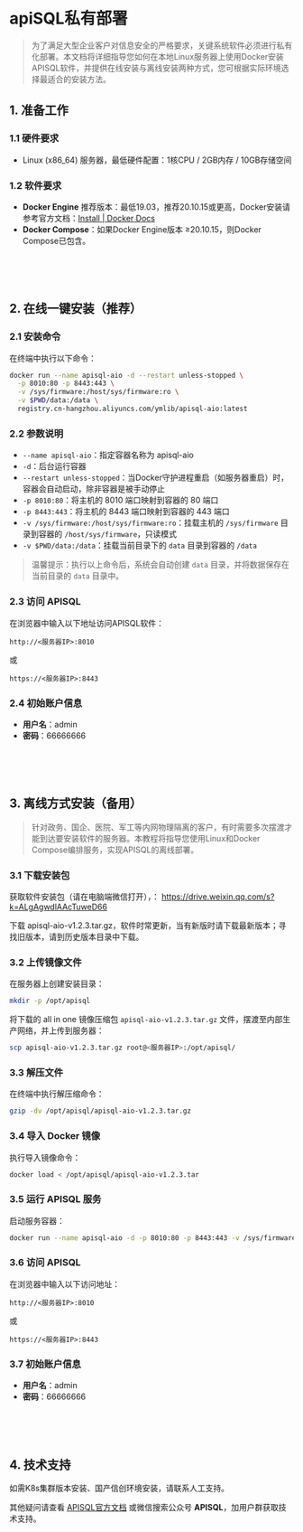 # apiSQL私有部署


> 为了满足大型企业客户对信息安全的严格要求，关键系统软件必须进行私有化部署。本文档将详细指导您如何在本地Linux服务器上使用Docker安装APISQL软件，并提供在线安装与离线安装两种方式，您可根据实际环境选择最适合的安装方法。

## 1. 准备工作

### 1.1 硬件要求

- Linux (x86_64) 服务器，最低硬件配置：1核CPU / 2GB内存 / 10GB存储空间

### 1.2 软件要求

- **Docker Engine** 推荐版本：最低19.03，推荐20.10.15或更高，Docker安装请参考官方文档：[Install | Docker Docs](https://docs.docker.com/engine/install/)
- **Docker Compose**：如果Docker Engine版本 ≥20.10.15，则Docker Compose已包含。


<br>
<br>
<br>


## 2. 在线一键安装（推荐）

### 2.1 安装命令

在终端中执行以下命令：


```bash
docker run --name apisql-aio -d --restart unless-stopped \
  -p 8010:80 -p 8443:443 \
  -v /sys/firmware:/host/sys/firmware:ro \
  -v $PWD/data:/data \
  registry.cn-hangzhou.aliyuncs.com/ymlib/apisql-aio:latest
```

### 2.2 参数说明

- `--name apisql-aio`：指定容器名称为 apisql-aio
- `-d`：后台运行容器
- `--restart unless-stopped`：当Docker守护进程重启（如服务器重启）时，容器会自动启动，除非容器是被手动停止
- `-p 8010:80`：将主机的 8010 端口映射到容器的 80 端口
- `-p 8443:443`：将主机的 8443 端口映射到容器的 443 端口
- `-v /sys/firmware:/host/sys/firmware:ro`：挂载主机的 `/sys/firmware` 目录到容器的 `/host/sys/firmware`，只读模式
- `-v $PWD/data:/data`：挂载当前目录下的 `data` 目录到容器的 `/data`

> 温馨提示：执行以上命令后，系统会自动创建 `data` 目录，并将数据保存在当前目录的 `data` 目录中。

### 2.3 访问 APISQL

在浏览器中输入以下地址访问APISQL软件：
```
http://<服务器IP>:8010
```

或

```
https://<服务器IP>:8443
```


### 2.4 初始账户信息

- **用户名**：admin
- **密码**：66666666

<br>
<br>
<br>

## 3. 离线方式安装（备用）

 > 针对政务、国企、医院、军工等内网物理隔离的客户，有时需要多次摆渡才能到达要安装软件的服务器。本教程将指导您使用Linux和Docker Compose编排服务，实现APISQL的离线部署。

### 3.1 下载安装包

获取软件安装包（请在电脑端微信打开），：
https://drive.weixin.qq.com/s?k=ALgAgwdlAAcTuweD66

下载 apisql-aio-v1.2.3.tar.gz，软件时常更新，当有新版时请下载最新版本；寻找旧版本，请到历史版本目录中下载。


### 3.2 上传镜像文件

在服务器上创建安装目录：

```bash
mkdir -p /opt/apisql
```

将下载的 all in one 镜像压缩包 `apisql-aio-v1.2.3.tar.gz` 文件，摆渡至内部生产网络，并上传到服务器：

```bash
scp apisql-aio-v1.2.3.tar.gz root@<服务器IP>:/opt/apisql/
```

### 3.3 解压文件

在终端中执行解压缩命令：

```bash
gzip -dv /opt/apisql/apisql-aio-v1.2.3.tar.gz
```

### 3.4 导入 Docker 镜像

执行导入镜像命令：

```bash
docker load < /opt/apisql/apisql-aio-v1.2.3.tar
```

### 3.5 运行 APISQL 服务

启动服务容器：

```bash
docker run --name apisql-aio -d -p 8010:80 -p 8443:443 -v /sys/firmware:/host/sys/firmware:ro -v /opt/apisql/data:/data registry.cn-hangzhou.aliyuncs.com/ymlib/apisql-aio:v1.2.3
```

### 3.6 访问 APISQL

在浏览器中输入以下访问地址：

```
http://<服务器IP>:8010
```

或

```
https://<服务器IP>:8443
```

### 3.7 初始账户信息

- **用户名**：admin
- **密码**：66666666
<br>
<br>
<br>

## 4. 技术支持

如需K8s集群版本安装、国产信创环境安装，请联系人工支持。

其他疑问请查看 [APISQL官方文档](https://www.apisql.cn) 或微信搜索公众号 **APISQL**，加用户群获取技术支持。

